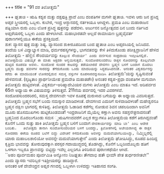 +++
title = "91 ವರ ತಿಲೋತ್ತಮೆ"

+++
ಘೃತಾಚಿ - ಋಷಿ ಕಶ್ಯಪ ಮತ್ತು ದಕ್ಷಪುತ್ರಿ ಪ್ರಾದೆ ಎಂಬ ದಂಪತಿಗಳ ಮಗಳೇ ಘೃತಾಚಿ. ಇವಳು ಆರು ಜನ ಪ್ರಸಿದ್ದ ಅಪ್ಸರ ಸ್ತ್ರೀಯರಲ್ಲಿ ಒಬ್ಬಳು. ಕುಬೇರ, ಇಂದ್ರ ಆಸ್ಥಾನದಲ್ಲಿ  ನರ್ತಕಿಯೂ ಆಗಿದ್ದಳು. ಪ್ರಮತಿ ಎಂಬ ಮಹಾರಾಜನ ಪತ್ನಿಯಾಗಿ ರುರು ಎಂಬ ಲೋಕ ಪ್ರಸಿದ್ಧ ಪುತ್ರನನ್ನು ಪಡೆದಳು. ಅರ್ಜುನನ ಜನ್ಮೋತ್ಸವದ ದಿನ ಬಂದು ನರ್ತಿಸಿದ ಅಪ್ಷರೆಯರಲ್ಲಿ ಒಬ್ಬಳು ಎಂದು ಹೇಳಲಾಗಿದೆ. ಮಹಾಭಾರತವೇ ಅಲ್ಲದೆ ರಾಮಾಯಣ ಬ್ರಹ್ಮವೈವರ್ತ ಪುರಾಣಗಳಲ್ಲಿಯೂ ಈಕೆಯ ಪ್ರಸಕ್ತಿಯಿದೆ.  
ಶುಕ: ವ್ಯಾಸನ ಪುತ್ರ ಮತ್ತು ಶಿಷ್ಯ. ವ್ಯಾಸರಿಂದ ಶುಕೀರೂಪದಿಂದ ಬಂದ ಘೃತಾಚಿ ಎಂಬ ಅಪ್ಸರಸಿಯಲ್ಲಿ ಜನಿಸಿದವ. ತಂದೆಯ ಬಳಿ ವಿದ್ಯಾಭ್ಯಾಸ ಮಾಡಿ, ಧರ್ಮರಹಸ್ಯಗಳನ್ನು,  ಭಾಗವತವನ್ನು ಕೇಳಿ ತಿಳಿದುಕೊಂಡು ಪರೀಕ್ಷಿದ್ರಾಜನಿಗೆ ಹೇಳಿದ  
ತಿಲೋತ್ತಮೆ - ಹೆಣ್ಣಿನ ಸೌಂದರ್ಯವನ್ನು `ಕೊಲ್ಲುವ ಸೌಂದರ್ಯ' ಎಂದು ವರ್ಣಿಸುವ ಸಂಪ್ರದಾಯ ಇಂಗ್ಲೀಷಿನಲ್ಲಿದೆ. ತಿಲೋತ್ತಮೆಯ ವಿಷಯ್ಕಕೆ ಈ ಮಾತು ಅಕ್ಷರಶಃ ಅನ್ವಯಿಸುತ್ತದೆ. ಸುಂದೋಪಸುಂದರೆಂಬ ರಾಕ್ಷಸ ಸೋದರನನ್ನು ಕೊಲ್ಲಲೆಂದೇ ಹುಟ್ಟಿದ ರೂಪವತಿ ಅವಳು. ಸುಂದೋಪ ಸುಂದರ ಕಾಟವನ್ನು ತಡೆಯಲಾರದೆ ದೇವಗಣ ಬ್ರಹ್ಮನ ಬಳಿಗೆ ಬಂದಾಗ ಮೊದಲು ಬ್ರಹ್ಮನು ಮುತ್ತು ಹವಳಗಳ ಸಾರವನ್ನು ತೆಗೆದುಕೊಂಡು ಒಂದು ಮಾದರಿಯನ್ನು ಸಿದ್ಧಪಡಿಸಿದನಂತೆ. ಅನಂತರ ವಿಶ್ವಕರ್ಮನನ್ನು ಕರೆದು ಈ ಮಾದರಿಯಂತೆ ಲೋಕದಲ್ಲಿರುವ ಸಮಸ್ತ ವಸ್ತುಗಳ ರೂಪಸಾರವನ್ನುಕೂಡಿಸಿ `ತಿಲೋತ್ತಮೆ'ಯನ್ನು ಸೃಷ್ಟಿಸುವಂತೆ ಹೇಳಿದನಂತೆ. (ಸೃಜ್ಯತಾಂ ಪ್ರಾರ್ಥನೀಯೇಹ ಪ್ರಮದೇತಿ ಮಹಾತಪೌಃ) ಅನಂತರ ಕಶ್ಯಪ-ಪ್ರಧಾ ದಂಪತಿಗಳ ಮಗುವಾಗಿ ತಿಲೋತ್ತಮೆ ಹುಟ್ಟಿದಳಂತೆ. ವಿಶ್ವಕರ್ಮ-ಅರಿಷ್ಮಾದೇವಿಯರ ಮಗಳು ತಿಲೋತ್ತಮೆ ಎಂಬ ಮಾತೂ ಇದೆ. ಆದಿಪರ್ವದ 65ನೇ ಅಧ್ಯಾಯ ಈ ವಿಷಯವನ್ನು ತಿಳಿಸುತ್ತದೆ. 211ನೆಯ ಪರ್ವದಲ್ಲಿ ಇದರ ವಿವರಗಳಿವೆ.  
ಸಂದೋಪಸುಂದರರಿರಲಿ, ಸಮಸ್ತ ದೇವಗಣವೇ ಇವಳ ರೂಪಕ್ಕೆ ಮರುಳಾದ ಬಗೆಯನ್ನು ಈ  ಅಧ್ಯಾಯ ವಿವರಿಸುತ್ತದೆ. ತಿಲೋತ್ತಮೆ ಬ್ರಹ್ಮನ ಸಭೆಗೆ ಬಂದು ನಮಸ್ಕಾರ ಮಾಡಿದಳಂತೆ. ದೇವಗಣದ ಎದುರಿಗೆ ಸುಳಿದಾಡಿದಳಂತೆ! ಮಹೇಶ್ವರನೂ ಬ್ರಹ್ಮನ ದಕ್ಷಿಣ ಭಾಗದಲ್ಲಿ ಕುಳಿತಿದ್ದ. ತಿಲೋತ್ತಮೆ ಓಡಾಡಿದ ಕಡೆಗೆಲ್ಲ ನೋಡುವ ಶಿವನ ಚಪಲದಿಂದಾಗಿ ಅವನಿಗೆ ಮೂರು ಹೊಸಮುಖಗಳು ಹುಟ್ಟಿಕೊಂಡವಂತೆ! ಇಂದ್ರರಾಜನಿಗೆ ಮೈಯೆಲ್ಲ ಕಣ್ಣಾಗಿ ಅವನು ಸಹಸ್ರನೇತ್ರನಾದನಂತೆ! ಬ್ರಹ್ಮನಿಂದ ಮೊದಲುಗೊಂಡು ಸಮಸ ್ತಋಷಿಗಣದವರೆಗೆ ಎಲ್ಲರ ಕಣ್ಣುಗಳೂ ತಿಲೋತ್ತಮೆಯ ಕಡೆಗೆ ತಿರುಗಿದ್ದವಂತೆ! ಕೊನೆಗೆ ಒಂದು ಸುತ್ತು ಹಾಕಿ ತಿಲೋತ್ತಮೆ ಬ್ರಹ್ಮನ ಬಳಿಗೆ ಬಂದಾಗ `ದೇವಕಾರ್ಯವನ್ನು ಮಾಡಿ ಬಾ' ಎಂಬ ಆದೇಶ ಬಂದಿತು.  
ತಿಲೋತ್ತಮೆ ತಾನಾಗಿ ಸುಂದೋಸುಂದರಿಯರ ಬಳಿಗೆ ಬಂದದ್ದು, ತ್ರಿಲೋಕಗಳಲ್ಲಿ ಅಜೇಯರಾಗಿದ್ದ ಈ ರಾಕ್ಷಸ ಸೋದರರು ಈಕೆಯ ರೂಪದ ಬಲೆಗೆ ಬಿದ್ದು ವಿವೇಚನೆ ಕಳೆದುಕೊಂಡು ಅವಳನ್ನು ಮದುವೆಯಾಗಬಯಸಿದ್ದು, `ನಿಮ್ಮಿಬ್ಬರಲ್ಲಿ ಯಾರು ಮಹಾಬಲಶಾಲಿಯೋ ಅವನನ್ನೇ ಮದುವೆಯಾಗುತ್ತೇನೆ' ಎಂದು ತಿಲೋತ್ತಮೆ ಘೋಷಿಸಿದ್ದು, ರೂಪದ ಹಿಂದಿದ್ದ ಕೃತ್ರಿಮ ಭಾವವನ್ನು ತೋರುವುದಕ್ಕಾಗಿ ಪರಸ್ಪರ ಗದಾಯುದ್ಧದಲ್ಲಿ ತೊಡಗಿದ್ದು, ಕೊನೆಗೆ ಒಬ್ಬರಿಂದೊಬ್ಬರು ಹತಿಗೆ ಒಳಗಾಗಿ ಇಬ್ಬರೂ ಪ್ರಾಣವನ್ನು ಬಿಟ್ಟಿದ್ದು ಇವೆಲ್ಲ ಎಲ್ಲರಿಗೂ ತಿಳಿದಿರುವ ಪುರಾಣಕಥೆಯೇ ಆಗಿದೆ.  
``ಅಹಂ ಪೂರ್ವಮಹಂ ಪೂರ್ವಮಿತಿ ಅನ್ಯೋನಂ ನಿಜಘ್ನತುಃ ತೌಗದಾಭಿ ಹತೌ ಭೀಮೌ ಪೇತ ತುರ್ಧರಣೀತಲೇ'' ಎಂದು ವ್ಯಾಸರು ಇವರಿಬ್ಬರ ಇತಿಶ್ರೀಯರನ್ನು ಹಾಡಿದ್ದಾರೆ.  
ಅನಂತರ ಆಕೆ ದೇವೇಂದ್ರನ ಅಪ್ಷರ ಗಣದಲ್ಲಿ ಒಬ್ಬಳಾಗಿ ಉಳಿದದ್ದು ಇತಿಹಾಸದ ಸಂಗತಿ.